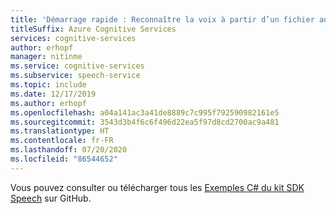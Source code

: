 ```yaml
---
title: 'Démarrage rapide : Reconnaître la voix à partir d’un fichier audio, C# – Service Speech'
titleSuffix: Azure Cognitive Services
services: cognitive-services
author: erhopf
manager: nitinme
ms.service: cognitive-services
ms.subservice: speech-service
ms.topic: include
ms.date: 12/17/2019
ms.author: erhopf
ms.openlocfilehash: a04a141ac3a41de8889c7c995f792590982161e5
ms.sourcegitcommit: 3543d3b4f6c6f496d22ea5f97d8cd2700ac9a481
ms.translationtype: HT
ms.contentlocale: fr-FR
ms.lasthandoff: 07/20/2020
ms.locfileid: "86544652"
---
```

Vous pouvez consulter ou télécharger tous les <a href="https://aka.ms/speech/github-csharp">Exemples C# du kit SDK Speech</a> sur GitHub. 